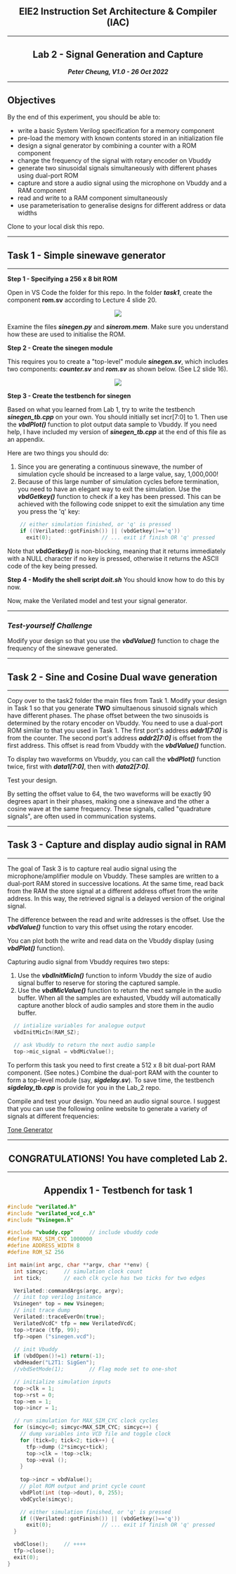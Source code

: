 <center>

## EIE2 Instruction Set Architecture & Compiler (IAC)

---
## Lab 2 - Signal Generation and Capture

**_Peter Cheung, V1.0 - 26 Oct 2022_**

---

</center>

## Objectives
By the end of this experiment, you should be able to:
* write a basic System Verilog specification for a memory component
* pre-load the memory with known contents stored in an initialization file
* design a signal generator by combining a counter with a ROM component
* change the frequency of the signal with rotary encoder on Vbuddy
* generate two sinusoidal signals simultaneously with different phases using dual-port ROM
* capture and store a audio signal using the microphone on Vbuddy and a RAM component
* read and write to a RAM component simultaneously
* use parameterisation to generalise designs for different address or data widths

Clone to your local disk this repo.

---
## Task 1 - Simple sinewave generator
---

**Step 1 - Specifying a 256 x 8 bit ROM**

Open in VS Code the folder for this repo. In the folder **_task1_**,   create the component **__rom.sv__** according to Lecture 4 slide 20.

<p align="center"> <img src="images/rom.jpg" /> </p>

Examine the files **_sinegen.py_** and **_sinerom.mem_**. Make sure you understand how these are used to initialise the ROM.

**Step 2 - Create the sinegen module**

This requires you to create a "top-level" module **_sinegen.sv_**, which includes two components: **_counter.sv_** and **_rom.sv_** as shown below. (See L2 slide 16).

<p align="center"> <img src="images/sinegen.jpg" /> </p>

**Step 3 - Create the testbench for sinegen**

Based on what you learned from Lab 1, try to write the testbench **_sinegen_tb.cpp_** on your own. You should initially set incr[7:0] to 1.  Then use the **_vbdPlot()_** function to plot output data sample to Vbuddy. If you need help, I have included my version of **_sinegen_tb.cpp_** at the end of this file as an appendix.

Here are two things you should do:
1. Since you are generating a continuous sinewave, the number of simulation cycle should be increased to a large value, say, 1,000,000!
2. Because of this large number of simulation cycles before termination, you need to have an elegant way to exit the simulation.  Use the **_vbdGetkey()_** function to check if a key has been pressed.  This can be achieved with the following code snippet to exit the simulation any time you press the 'q' key:
   
```C++
    // either simulation finished, or 'q' is pressed
    if ((Verilated::gotFinish()) || (vbdGetkey()=='q')) 
      exit(0);                // ... exit if finish OR 'q' pressed
```
Note that **_vbdGetkey()_** is non-blocking, meaning that it returns immediately with a NULL character if no key is pressed, otherwise it returns the ASCII code of the key being pressed.

**Step 4 - Modify the shell script _doit.sh_**
You should know how to do this by now.

Now, make the Verilated model and test your signal generator.

---
### _Test-yourself Challenge_

Modify your design so that you use the **_vbdValue()_** function to chage the frequency of the sinewave generated.

---
## Task 2 - Sine and Cosine Dual wave generation 
---

Copy over to the task2 folder the main files from Task 1. Modify your design in Task 1 so that you generate **TWO** simultaenous sinusoid signals which have different phases.  The phase offset between the two sinusoids is determined by the rotary encoder on Vbuddy.  You need to use a dual-port ROM similar to that you used in Task 1. The first port's address **_addr1[7:0]_** is from the counter. The second port's address **_addr2]7:0]_** is offset from the first address.  This offset is read from Vbuddy with the **_vbdValue()_** function.

To display two waveforms on Vbuddy, you can call the **_vbdPlot()_** function twice, first with **_data1[7:0]_**, then with **_data2[7:0]_**.  

Test your design.

By setting the offset value to 64, the two waveforms will be exactly 90 degrees apart in their phases, making one a sinewave and the other a cosine wave at the same frequency.  These signals, called "quadrature signals", are often used in communication systems.

---
## Task 3 - Capture and display audio signal in RAM
---

The goal of Task 3 is to capture real audio signal using the microphone/amplifier module on Vbuddy.  These samples are written to a dual-port RAM stored in successive locations.  At the same time, read back from  the RAM the store signal at a different address offset from the write address.  In this way, the retrieved signal is a delayed version of the original signal.

The difference between the read and write addresses is the offset.  Use the **_vbdValue()_** function to vary this offset using the rotary encoder.

You can plot both the write and read data on the Vbuddy display (using **_vbdPlot()_** function). 

Capturing audio signal from Vbuddy requires two steps:
1. Use the **_vbdInitMicIn()_** function to inform Vbuddy the size of audio signal buffer to reserve for storing the captured sample.
2. Use the **_vbdMicValue()_** function to return the next sample in the audio buffer. When all the samples are exhausted, Vbuddy will automatically capture another block of audio samples and store them in the audio buffer.

```C++
  // intialize variables for analogue output
  vbdInitMicIn(RAM_SZ);
  
  // ask Vbuddy to return the next audio sample
  top->mic_signal = vbdMicValue();
```

To perform this task you need to first create a 512 x 8 bit dual-port RAM component. (See notes.)  Combine the dual-port RAM with the counter to form a top-level module (say, **_sigdelay.sv_**).  To save time, the testbench **_sigdelay_tb.cpp_** is provide for you in the Lab_2 repo.

Compile and test your design.  You need an audio signal source. I suggest that you can use the following online website to generate a variety of signals at different frequencies:

[Tone Generator](https://onlinetonegenerator.com)
<center>

---
## CONGRATULATIONS! You have completed Lab 2.
---
</center>

<center>

## Appendix 1 - Testbench for task 1

</center>

```C++
#include "verilated.h"
#include "verilated_vcd_c.h"
#include "Vsinegen.h"

#include "vbuddy.cpp"     // include vbuddy code
#define MAX_SIM_CYC 1000000
#define ADDRESS_WIDTH 8
#define ROM_SZ 256

int main(int argc, char **argv, char **env) {
  int simcyc;     // simulation clock count
  int tick;       // each clk cycle has two ticks for two edges

  Verilated::commandArgs(argc, argv);
  // init top verilog instance
  Vsinegen* top = new Vsinegen;
  // init trace dump
  Verilated::traceEverOn(true);
  VerilatedVcdC* tfp = new VerilatedVcdC;
  top->trace (tfp, 99);
  tfp->open ("sinegen.vcd");
 
  // init Vbuddy
  if (vbdOpen()!=1) return(-1);
  vbdHeader("L2T1: SigGen");
  //vbdSetMode(1);        // Flag mode set to one-shot

  // initialize simulation inputs
  top->clk = 1;
  top->rst = 0;
  top->en = 1;
  top->incr = 1;

  // run simulation for MAX_SIM_CYC clock cycles
  for (simcyc=0; simcyc<MAX_SIM_CYC; simcyc++) {
    // dump variables into VCD file and toggle clock
    for (tick=0; tick<2; tick++) {
      tfp->dump (2*simcyc+tick);
      top->clk = !top->clk;
      top->eval ();
    }
    
    top->incr = vbdValue();
    // plot ROM output and print cycle count
    vbdPlot(int (top->dout), 0, 255);
    vbdCycle(simcyc);

    // either simulation finished, or 'q' is pressed
    if ((Verilated::gotFinish()) || (vbdGetkey()=='q')) 
      exit(0);                // ... exit if finish OR 'q' pressed
  }

  vbdClose();     // ++++
  tfp->close(); 
  exit(0);
}
```
